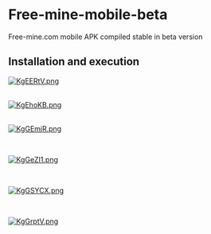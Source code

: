 # Free-mine-mobile-beta
Free-mine.com mobile APK compiled stable in beta version
<h2>Installation and execution</h2>

<a href="https://freeimage.host/"><img src="https://iili.io/KgEERtV.png" alt="KgEERtV.png" border="0"></a>
<div></div><br/>
<a href="https://freeimage.host/"><img src="https://iili.io/KgEhoKB.png" alt="KgEhoKB.png" border="0"></a>

<div></div> </br>


<a href="https://freeimage.host/"><img src="https://iili.io/KgGEmjR.png" alt="KgGEmjR.png" border="0"></a>


<div></div></br>

<a href="https://freeimage.host/"><img src="https://iili.io/KgGeZI1.png" alt="KgGeZI1.png" border="0"></a>


<div></div></br>


<a href="https://freeimage.host/"><img src="https://iili.io/KgGSYCX.png" alt="KgGSYCX.png" border="0"></a>


<div></div> </br>

<a href="https://freeimage.host/"><img src="https://iili.io/KgGrptV.png" alt="KgGrptV.png" border="0"></a>


<div></div></br>





























